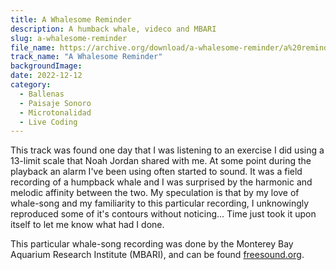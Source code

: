 ```yaml
---
title: A Whalesome Reminder
description: A humback whale, videco and MBARI
slug: a-whalesome-reminder
file_name: https://archive.org/download/a-whalesome-reminder/a%20reminder.mp3
track_name: "A Whalesome Reminder"
backgroundImage:
date: 2022-12-12 
category:
  - Ballenas
  - Paisaje Sonoro
  - Microtonalidad
  - Live Coding
---
```


This track was found one day that I was listening to an exercise I did using a 13-limit scale that Noah Jordan shared with me. At some point during the playback an alarm I've been using often started to sound. It was a field recording of a humpback whale and I was surprised by the harmonic and melodic affinity between the two. My speculation is that by my love of whale-song and my familiarity to this particular recording, I unknowingly reproduced some of it's contours without noticing... Time just took it upon itself to let me know what had I done. 

This particular whale-song recording was done by the Monterey Bay Aquarium Research Institute (MBARI), and can be found [freesound.org](freesound.org).
